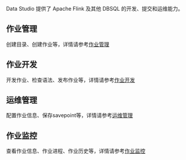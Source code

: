 Data Studio 提供了 Apache Flink 及其他 DBSQL 的开发、提交和运维能力。

## 作业管理

创建目录、创建作业等，详情请参考[作业管理](/zh-CN/administrator_guide/studio/job_manage.md)

## 作业开发

开发作业、检查语法、发布作业等，详情请参考[作业开发](/zh-CN/administrator_guide/studio/job_dev/flinksql_guide/summary)

## 运维管理

配置作业信息、保存savepoint等，详情请参考[运维管理]()

## 作业监控

查看作业信息、作业进程、作业历史等，详情请参考[作业监控]()

